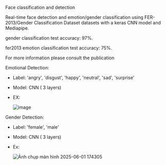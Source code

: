 Face classification and detection

Real-time face detection and emotion/gender classification using FER-2013/Gender Classification Dataset datasets with a keras CNN model and Mediapipe.

gender classification test accuracy: 97%.

fer2013 emotion classification test accuracy: 75%.

For more information please consult the publication

Emotional Detection:
  - Label: 'angry', 'disgust', 'happy', 'neutral', 'sad', 'surprise'
  - Model: CNN ( 3 layers)
  - EX:
    
    ![image](https://github.com/user-attachments/assets/94fc20a3-f344-4931-87ad-8efa986eea1e)

Gender Detection: 
  - Label: 'female', 'male'
  - Model: CNN ( 3 layers)
  - Ex:

    ![Ảnh chụp màn hình 2025-06-01 174305](https://github.com/user-attachments/assets/300e2d46-86f7-45b1-8b64-39bef4d6f4b4)


